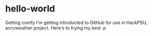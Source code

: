 # hello-world
Getting comfy
I'm getting introducted to GitHub for use in HackPSU, accuweather project. Here's to trying my best :p
